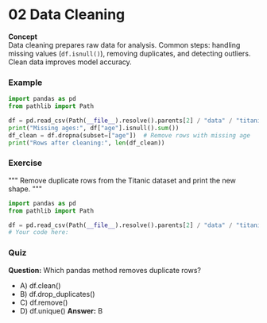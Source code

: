 # 02 Data Cleaning

**Concept**  
Data cleaning prepares raw data for analysis. Common steps: handling missing values (`df.isnull()`), removing duplicates, and detecting outliers. Clean data improves model accuracy.

### Example
```python
import pandas as pd
from pathlib import Path

df = pd.read_csv(Path(__file__).resolve().parents[2] / "data" / "titanic.csv")
print("Missing ages:", df["age"].isnull().sum())
df_clean = df.dropna(subset=["age"])  # Remove rows with missing age
print("Rows after cleaning:", len(df_clean))
```

### Exercise
"""
Remove duplicate rows from the Titanic dataset and print the new shape.
"""
```python
import pandas as pd
from pathlib import Path

df = pd.read_csv(Path(__file__).resolve().parents[2] / "data" / "titanic.csv")
# Your code here:
```

### Quiz
**Question:** Which pandas method removes duplicate rows?
- A) df.clean()
- B) df.drop_duplicates()
- C) df.remove()
- D) df.unique()
**Answer:** B